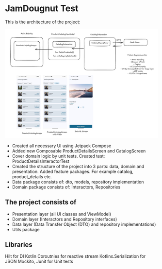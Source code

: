 # JamDougnut Test

This is the architecture of the project:

![Diagram](app/src/main/res/drawable/diagram.png)

* Created all necessary UI using Jetpack Compose
* Added new Composable ProductDetailsScreen and CatalogScreen
* Cover domain logic by unit tests. Created test: ProductDetailsInteractorTest
* Created the structure of the project into 3 parts: data, domain and presentation. Added feature packages. For example catalog, product_details etc.
* Data package consists of: dto, models, repository implementation
* Domain package consists of: Interactors, Repositories

## The project consists of
* Presentation layer (all UI classes and ViewModel)
* Domain layer (Interactors and Repository interfaces)
* Data layer (Data Transfer Object (DTO) and repository implementations)
* Utils package

## Libraries
Hilt for DI
Kotlin Coroutnies for reactive stream
Kotlinx.Serialization for JSON
Mockito, Junit for Unit tests

  